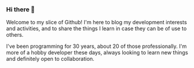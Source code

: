 ### Hi there 👋

Welcome to my slice of Github! I'm here to blog my development interests and activities, and to share the things I learn in case they can be of use to others.

I've been programming for 30 years, about 20 of those professionally. I'm more of a hobby developer these days, always looking to learn new things and definitely open to collaboration.

<!--
**aykay76/aykay76** is a ✨ _special_ ✨ repository because its `README.md` (this file) appears on your GitHub profile.

Here are some ideas to get you started:

- 🔭 I’m currently working on ...
- 🌱 I’m currently learning ...
- 👯 I’m looking to collaborate on ...
- 🤔 I’m looking for help with ...
- 💬 Ask me about ...
- 📫 How to reach me: ...
- 😄 Pronouns: ...
- ⚡ Fun fact: ...
-->
